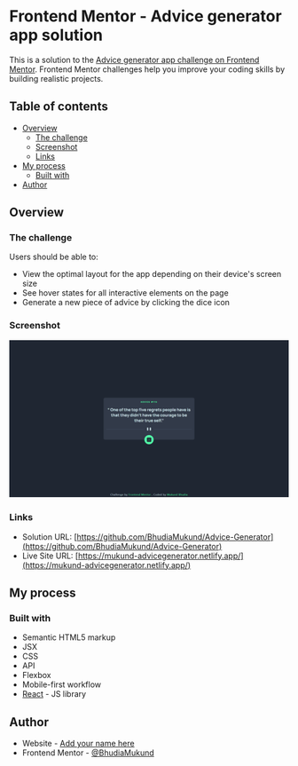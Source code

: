 # Frontend Mentor - Advice generator app solution

This is a solution to the [Advice generator app challenge on Frontend Mentor](https://www.frontendmentor.io/challenges/advice-generator-app-QdUG-13db). Frontend Mentor challenges help you improve your coding skills by building realistic projects.

## Table of contents

- [Overview](#overview)
  - [The challenge](#the-challenge)
  - [Screenshot](#screenshot)
  - [Links](#links)
- [My process](#my-process)
  - [Built with](#built-with)
- [Author](#author)

## Overview

### The challenge

Users should be able to:

- View the optimal layout for the app depending on their device's screen size
- See hover states for all interactive elements on the page
- Generate a new piece of advice by clicking the dice icon

### Screenshot

![](./public/images/screenshot.png)

### Links

- Solution URL: [https://github.com/BhudiaMukund/Advice-Generator](https://github.com/BhudiaMukund/Advice-Generator)
- Live Site URL: [https://mukund-advicegenerator.netlify.app/](https://mukund-advicegenerator.netlify.app/)

## My process

### Built with

- Semantic HTML5 markup
- JSX
- CSS
- API
- Flexbox
- Mobile-first workflow
- [React](https://reactjs.org/) - JS library

## Author

- Website - [Add your name here](https://www.github.com/BhudiaMukund)
- Frontend Mentor - [@BhudiaMukund](https://www.frontendmentor.io/profile/BhudiaMukund)
